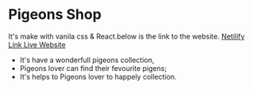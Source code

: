 # Pigeons Shop


It's make with vanila css & React.below is the link to the website. 
[Netilify Link Live Website](https://competent-bhaskara-c70cad.netlify.app/)

- It's have a wonderfull pigeons collection,
- Pigeons lover can find their fevourite pigens;
- It's helps to Pigeons lover to happely collection.
